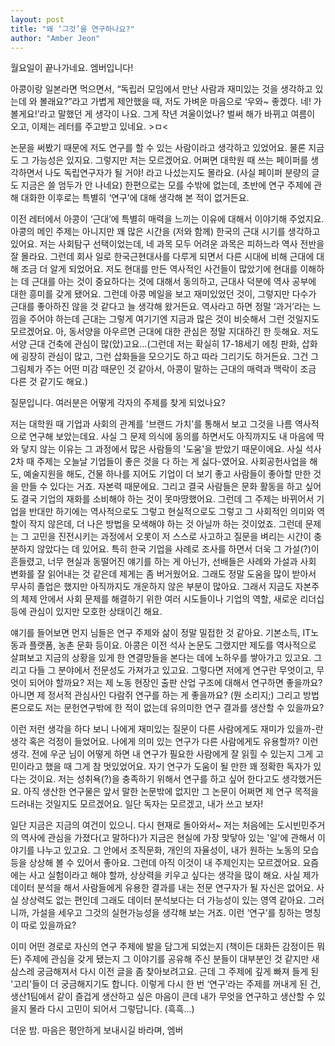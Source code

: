 ```yaml
---
layout: post
title: "왜 ‘그것’을 연구하나요?"
author: "Amber Jeon"
---
```

월요일이 끝나가네요. 엠버입니다!


아콩이랑 일본라면 먹으면서, “독립러 모임에서 만난 사람과 재미있는 것을 생각하고 있는데 와 볼래요?”라고 가볍게 제안했을 때, 저도 가벼운 마음으로 ‘우와~ 좋겠다. 네! 가 볼게요!’라고 말했던 게 생각이 나요. 그게 작년 겨울이었나? 벌써 해가 바뀌고 여름이 오고, 이제는 레터를 주고받고 있네요. >ㅁ<

논문을 써봤기 때문에 저도 연구를 할 수 있는 사람이라고 생각하고 있었어요. 물론 지금도 그 가능성은 있지요. 그렇지만 저는 모르겠어요. 어쩌면 대학원 때 쓰는 페이퍼를 생각하면서 나도 독립연구자가 될 거야! 라고 나섰는지도 몰라요. (사실 페이퍼 분량의 글도 지금은 쓸 엄두가 안 나네요) 한편으로는 모를 수밖에 없는데, 초반에 연구 주제에 관해 대화한 이후로는 특별히 ‘연구’에 대해 생각해 본 적이 없거든요.

이전 레터에서 아콩이 ‘근대’에 특별히 매력을 느끼는 이유에 대해서 이야기해 주었지요. 아콩의 메인 주제는 아니지만 꽤 많은 시간을 (저와 함께) 한국의 근대 시기를 생각하고 있어요. 저는 사회탐구 선택이었는데, 네 과목 모두 어려운 과목은 피하느라 역사 전반을 잘 몰라요. 그런데 회사 일로 한국근현대사를 다루게 되면서 다른 시대에 비해 근대에 대해 조금 더 알게 되었어요. 저도 현대를 만든 역사적인 사건들이 많았기에 현대를 이해하는 데 근대를 아는 것이 중요하다는 것에 대해서 동의하고, 근대사 덕분에 역사 공부에 대한 흥미를 갖게 됐어요. 그런데 아콩 메일을 보고 재미있었던 것이, 그렇지만 다수가 근대를 좋아하진 않을 것 같다고 늘 생각해 왔거든요. 역사라고 하면 정말 ‘과거’라는 느낌을 주어야 하는데 근대는 그렇게 여기기엔 지금과 많은 것이 비슷해서 그런 것일지도 모르겠어요. 아, 동서양을 아우르면 근대에 대한 관심은 정말 지대하긴 한 듯해요. 저도 서양 근대 건축에 관심이 많(았)고요...(그런데 저는 확실히 17-18세기 에칭 판화, 삽화에 굉장히 관심이 많고, 그런 삽화들을 모으기도 하고 따라 그리기도 하거든요. 그건 그 그림체가 주는 어떤 미감 때문인 것 같아서, 아콩이 말하는 근대의 매력과 맥락이 조금 다른 것 같기도 해요.)

질문입니다. 여러분은 어떻게 각자의 주제를 찾게 되었나요?

저는 대학원 때 기업과 사회의 관계를 '브랜드 가치'를 통해서 보고 그것을 나름 역사적으로 연구해 보았는데요. 사실 그 문제 의식에 동의를 하면서도 아직까지도 내 마음에 딱 와 닿지 않는 이유는 그 과정에서 많은 사람들의 '도움'을 받았기 때문이에요. 사실 석사 2차 때 주제는 오늘날 기업들이 좋은 것을 다 하는 게 싫다-였어요. 사회공헌사업을 해도, 예술지원을 해도, 건물 하나를 지어도 기업이 더 보기 좋고 사람들이 좋아할 만한 것을 만들 수 있다는 거죠. 자본력 때문에요. 그리고 결국 사람들은 문화 활동을 하고 싶어도 결국 기업의 재화를 소비해야 하는 것이 못마땅했어요. 그런데 그 주제는 바뀌어서 기업을 반대만 하기에는 역사적으로도 그렇고 현실적으로도 그렇고 그 사회적인 의미와 역할이 작지 않은데, 더 나은 방법을 모색해야 하는 것 아닐까 하는 것이었죠. 그런데 문제는 그 고민을 진전시키는 과정에서 오롯이 저 스스로 사고하고 질문을 벼리는 시간이 충분하지 않았다는 데 있어요. 특히 한국 기업을 사례로 조사를 하면서 더욱 그 가설(?)이 흔들렸고, 너무 현실과 동떨어진 얘기를 하는 게 아닌가, 선배들은 사례와 가설과 사회 변화를 잘 읽어내는 것 같은데 제게는 좀 버거웠어요. 그래도 정말 도움을 많이 받아서 무사히 졸업은 했지만 아직까지도 개운하지 않은 부분이 많아요. 그래서 지금도 자본주의 체제 안에서 사회 문제를 해결하기 위한 여러 시도들이나 기업의 역할, 새로운 리더십 등에 관심이 있지만 모호한 상태이긴 해요.

얘기를 들어보면 먼지 님들은 연구 주제와 삶이 정말 밀접한 것 같아요. 기본소득, IT노동과 플랫폼, 농촌 문화 등이요. 아콩은 이전 석사 논문도 그랬지만 제도를 역사적으로 살펴보고 지금의 상황을 있게 한 연결망들을 본다는 데에 노하우를 쌓아가고 있고요. 그리고 다들 그 분야에서 전문성도 가져가고 있고요. 그렇다면 저에게 연구란 무엇이고, 무엇이 되어야 할까요? 저는 제 노동 현장인 출판 산업 구조에 대해서 연구하면 좋을까요? 아니면 제 정서적 관심사인 다람쥐 연구를 하는 게 좋을까요? (뭔 소리지;) 그리고 방법론으로도 저는 문헌연구밖에 한 적이 없는데 유의미한 연구 결과를 생산할 수 있을까요?

이런 저런 생각을 하다 보니 나에게 재미있는 질문이 다른 사람에게도 재미가 있을까-란 생각 혹은 걱정이 들었어요. 나에게 의미 있는 연구가 다른 사람에게도 유용할까? 이런 생각. 전에 우군 님이 어떻게 하면 내 연구가 필요한 사람에게 잘 읽힐 수 있는지 그게 고민이라고 했을 때 그게 참 멋있었어요. 자기 연구가 도움이 될 만한 꽤 정확한 독자가 있다는 것이요. 저는 성취욕(?)을 충족하기 위해서 연구를 하고 싶어 한다고도 생각했거든요. 아직 생산한 연구물은 앞서 말한 논문밖에 없지만 그 논문이 어쩌면 제 연구 목적을 드러내는 것일지도 모르겠어요. 일단 독자는 모르겠고, 내가 쓰고 보자!

일단 지금은 지금의 여건이 있으니. 다시 현재로 돌아와서~ 저는 처음에는 도시빈민주거의 역사에 관심을 가졌다(고 말하다)가 지금은 현실에 가장 맞닿아 있는 '일'에 관해서 이야기를 나누고 있고요. 그 안에서 조직문화, 개인의 자율성이, 내가 원하는 노동의 모습 등을 상상해 볼 수 있어서 좋아요. 그런데 아직 이것이 내 주제인지는 모르겠어요.
요즘에는 사고 실험이라고 해야 할까, 상상력을 키우고 싶다는 생각을 많이 해요. 사실 제가 데이터 분석을 해서 사람들에게 유용한 결과를 내는 전문 연구자가 될 자신은 없어요. 사실 상상력도 없는 편인데 그래도 데이터 분석보다는 더 가능성이 있는 영역 같아요. 그러니까, 가설을 세우고 그것의 실현가능성을 생각해 보는 거죠. 이런 ‘연구’를 칭하는 명칭이 따로 있을까요?

이미 어떤 경로로 자신의 연구 주제에 발을 담그게 되었는지 (책이든 대화든 감정이든 뭐든) 주제에 관심을 갖게 됐는지 그 이야기를 공유해 주신 분들이 대부분인 것 같지만 새삼스레 궁금해져서 다시 이전 글을 좀 찾아보려고요. 근데 그 주제에 깊게 빠져 들게 된 '고리'들이 더 궁금해지기도 합니다. 이렇게 다시 한 번 ‘연구’라는 주제를 꺼내게 된 건, 생산1팀에서 같이 즐겁게 생산하고 싶은 마음이 큰데 내가 무엇을 연구하고 생산할 수 있을지 몰라 다시 고민이 되어서 그렇답니다. (흑흑...)


더운 밤. 마음은 평안하게 보내시길 바라며,
엠버
